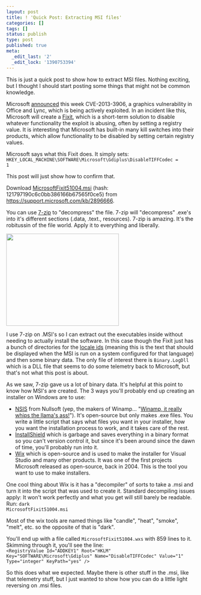 ```yaml
---
layout: post
title: ! 'Quick Post: Extracting MSI files'
categories: []
tags: []
status: publish
type: post
published: true
meta:
  _edit_last: '2'
  _edit_lock: '1390753394'
---
```

This is just a quick post to show how to extract MSI files.  Nothing exciting, but I thought I should start posting some things that might not be common knowledge.

Microsoft <a href="http://blogs.technet.com/b/srd/archive/2013/11/05/cve-2013-3906-a-graphics-vulnerability-exploited-through-word-documents.aspx">announced</a> this week CVE-2013-3906, a graphics vulnerability in Office and Lync, which is being actively exploited.  In an incident like this, Microsoft will create a <a href="https://support.microsoft.com/kb/2896666">Fixit</a>, which is a short-term solution to disable whatever functionality the exploit is abusing, often by setting a registry value.  It is interesting that Microsoft has built-in many kill switches into their products, which allow functionality to be disabled by setting certain registry values.

Microsoft says what this Fixit does.  It simply sets:
<code>HKEY_LOCAL_MACHINE\SOFTWARE\Microsoft\Gdiplus\DisableTIFFCodec = 1</code>

This post will just show how to confirm that.

Download <a href="http://go.microsoft.com/?linkid=9840894">MicrosoftFixit51004.msi</a> (hash: 121797190c6c0bb386166b67565f0ce5) from <a href="https://support.microsoft.com/kb/2896666">https://support.microsoft.com/kb/2896666</a>.

You can use <a href="http://www.7-zip.org/">7-zip</a> to "decompress" the file.  7-zip will "decompress" .exe's into it's different sections (.data, .text., resources). 7-zip is amazing.  It's the robitussin of the file world.  Apply it to everything and liberally.

<a href="http://0xdabbad00.com/wp-content/uploads/2013/11/fixit_extraction.png"><img src="http://0xdabbad00.com/wp-content/uploads/2013/11/fixit_extraction-300x245.png" alt="" title="Fixit extraction with 7-zip" width="300" height="245" class="aligncenter size-medium wp-image-1254" /></a>

I use 7-zip on .MSI's so I can extract out the executables inside without needing to actually install the software.  In this case though the Fixit just has a bunch of directories for the <a href="http://msdn.microsoft.com/en-us/goglobal/bb964664.aspx">locale ids</a> (meaning this is the text that should be displayed when the MSI is run on a system configured for that language) and then some binary data.  The only file of interest there is <code>Binary.LogDll</code> which is a DLL file that seems to do some telemetry back to Microsoft, but that's not what this post is about.

As we saw, 7-zip gave us a lot of binary data.  It's helpful at this point to know how MSI's are created.  The 3 ways you'll probably end up creating an installer on Windows are to use:
<ul>
<li><a href="http://nsis.sourceforge.net/Main_Page">NSIS</a> from Nullsoft (yep, the makers of Winamp... "<a href="http://en.wikipedia.org/wiki/Nullsoft">Winamp, it really whips the llama's ass!</a>").  It's open-source but only makes .exe files.  You write a little script that says what files you want in your installer, how you want the installation process to work, and it takes care of the rest.
<li><a href="http://www.installshield.com/">InstallShield</a> which is garbage and saves everything in a binary format so you can't version control it, but since it's been around since the dawn of time, you'll probably run into it.
<li><a href="http://wixtoolset.org/">Wix</a> which is open-source and is used to make the installer for Visual Studio and many other products.  It was one of the first projects Microsoft released as open-source, back in 2004.  This is the tool you want to use to make installers.
</ul>

One cool thing about Wix is it has a "decompiler" of sorts to take a .msi and turn it into the script that was used to create it.  Standard decompiling issues apply: It won't work perfectly and what you get will still barely be readable.  Run:
<code>dark MicrosoftFixit51004.msi</code>

Most of the wix tools are named things like "candle", "heat", "smoke", "melt", etc. so the opposite of that is "dark".

You'll end up with a file called <code>MicrosoftFixit51004.wxs</code> with 859 lines to it.  Skimming through it, you'll see the line:
<code>
&lt;RegistryValue Id="ADDKEY1" Root="HKLM" Key="SOFTWARE\Microsoft\Gdiplus" Name="DisableTIFFCodec" Value="1" Type="integer" KeyPath="yes" /&gt;
</code>

So this does what we expected.  Maybe there is other stuff in the .msi, like that telemetry stuff, but I just wanted to show how you can do a little light reversing on .msi files.
